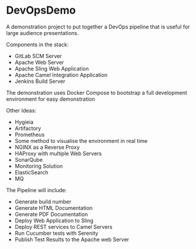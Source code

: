 # DevOpsDemo
A demonstration project to put together a DevOps pipeline that is useful for large audience presentations.

Components in the stack:
* GitLab SCM Server
* Apache Web Server
* Apache Sling Web Application
* Apache Camel Integration Application
* Jenkins Build Server

The demonstration uses Docker Compose to bootstrap a full development environment for easy demonstration

Other Ideas:
* Hygieia
* Artifactory
* Prometheus
* Some method to visualise the environment in real time
* NGINX as a Reverse Proxy
* HAProxy with multiple Web Servers
* SonarQube
* Monitoring Solution
* ElasticSearch
* MQ

The Pipeline will include:
* Generate build number
* Generate HTML Documentation
* Generate PDF Documentation
* Deploy Web Application to Sling
* Deploy REST services to Camel Servers
* Run Cucumber tests with Serenity
* Publish Test Results to the Apache web Server
